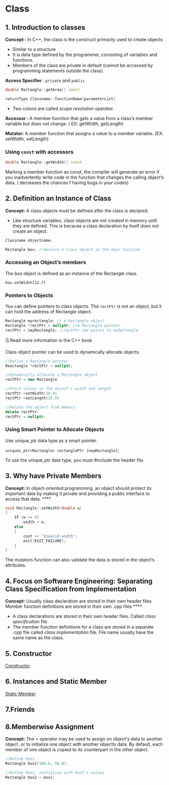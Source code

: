 # Class

## 1. Introduction to classes

**Concept :** In C++, the class is the construct primarily used to create objects

- Similar to a structure
- It is data type defined by the programmer, consisting of variables and functions.
- Members of the class are private in default (cannot be accessed by programming statements outside the class).

**Access Specifier** : `private` and `public`

```cpp
double Rectangle::getArea() const 

returnType Classname::functionName(parameterList)
```

- Two colons are called *scope resolution operator.*

**Accessor :** A member function that gets a value from a class’s member variable but does not change. ( EX: getWidth, getLength)

**Mutator:** A member function that assigns a value to a member variable. (EX: setWidth, setLength)
### Using `const` with accessors

```cpp
double Rectangle::getWidth() const 
```

Marking a member function as const, the compiler will generate an error if you inadvertently write code in the function that changes the calling object’s data. ( decreases the chances f having bugs in your codes)

## 2. Definition an Instance of Class

**Concept:** A class objects must be defined after the class is declared.

- Like structure variables, class objects are not created in memory until they are defined. This is because a class declaration by itself does not create an object.

```cpp
Classname objectname; 
```

 

```cpp
Rectangle box; //declare a class object in the main function
```

### Accessing an Object’s members

The box object is defined as an instance of the Rectangle class. 

`box.setWidth(12.7)`

### Pointers to Objects

You can define pointers to class objects. The `rectPtr` is not an object, but it can hold the address of Rectangle object.

```cpp
Rectangle myrectangle; // A Rectangle object
Rectangle *rectPtr = nullptr; //A Rectangle pointer
rectPtr = &myRectangle; //rectPtr now points to myRectangle
```

<aside>
🗒️ Read more information in the C++ book

</aside>

Class object pointer can be used to dynamically allocate objects. 

```cpp
//Define a Rectangle pointer 
Reactangle *rectPtr = nullptr;

//Dynamically allocate a Rectangle object 
rectPtr = new Rectangle 

//Store values in the object's width and length 
rectPtr->setWidth(10.0)
rectPtr->setLength(15.0)

//Delete the object from memory 
delete rectPtr; 
rectPtr = nullptr;
```

### Using Smart Pointer to Allocate Objects

Use unique_ptr data type as a smart pointer.

`uniques_ptr<Rectangle> rectanglePtr (newRectangle)`;

To use the unique_ptr data type, you must #include the <memory> header file. 

## 3. Why have Private Members

**Concept:** In object-oriented programming, an object should protect its important data by making it private and providing a public interface to access that data. ****

```cpp
void Rectangle::setWidth(double w)
{
	if (w >= 0)
		width = w; 
	else
	{
		cout << "Invalid width";
		exit(EXIT_FAILURE); 
	}
}
```

The mutators function can also validate the data is stored in the object’s attributes.

## 4. Focus on Software Engineering: Separating Class Specification from Implementation

**Concept:** Usually class declaration are stored in their own header files. Member function definitions are stored in their own .cpp files **** 

- A class declarations are stored in their own header files. Called *class specification* file
- The member function definitions for a class are stored in a separate .cpp file called *class implementation* file. File name usually have the same name as the class.

## 5. Constructor 
[Constructor](https://github.com/lnttran/C-Course/tree/main/Class/Constructor)

## 6. Instances and Static Member 
[Static Member](https://github.com/lnttran/C-Course/tree/main/Class/Static%20Member)

## 7.Friends 

## 8.Memberwise Assignment 
**Concept:** The = operator may be used to assign on object's data to another object. or to initialize one object with another objectls data. By default, each member of one object is copied to its counterpart in the other object.

```cpp
//Define box1
Rectangle box1(100.0, 50.0);

//Define box2, initialize with box1's values
Rectangle box2 = box1;
```
